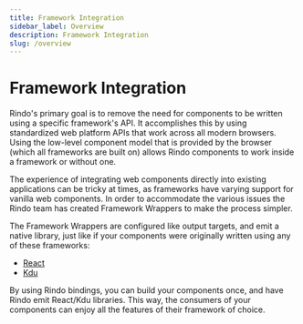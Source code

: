 ```yaml
---
title: Framework Integration
sidebar_label: Overview
description: Framework Integration
slug: /overview
---
```


# Framework Integration

Rindo's primary goal is to remove the need for components to be written using a specific framework's API.
It accomplishes this by using standardized web platform APIs that work across all modern browsers.
Using the low-level component model that is provided by the browser (which all frameworks are built on) allows Rindo components to work inside a framework or without one.

The experience of integrating web components directly into existing applications can be tricky at times, as frameworks have varying support for vanilla web components.
In order to accommodate the various issues the Rindo team has created Framework Wrappers to make the process simpler.

The Framework Wrappers are configured like output targets, and emit a native library, just like if your components were originally written using any of these frameworks:

- [React](./react.md)
- [Kdu](./kdu.md)

By using Rindo bindings, you can build your components once, and have Rindo emit React/Kdu libraries.
This way, the consumers of your components can enjoy all the features of their framework of choice.
